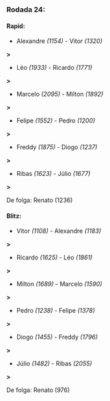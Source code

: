 ### Rodada 24:

#### Rapid:

* Alexandre *(1154)*     -     Vitor *(1320)*

 **>** 
* Léo *(1933)*     -     Ricardo *(1771)*

 **>** 
* Marcelo *(2095)*     -     Milton *(1892)*

 **>** 
* Felipe *(1552)*     -     Pedro *(1200)*

 **>** 
* Freddy *(1875)*     -     Diogo *(1237)*

 **>** 
* Ribas *(1623)*     -     Júlio *(1677)*

 **>** 

De folga: Renato (1236)

#### Blitz:

* Vitor *(1108)*     -     Alexandre *(1183)*

 **>** 
* Ricardo *(1625)*     -     Léo *(1861)*

 **>** 
* Milton *(1689)*     -     Marcelo *(1590)*

 **>** 
* Pedro *(1238)*     -     Felipe *(1378)*

 **>** 
* Diogo *(1455)*     -     Freddy *(1796)*

 **>** 
* Júlio *(1482)*     -     Ribas *(2055)*

 **>** 

De folga: Renato (976)

